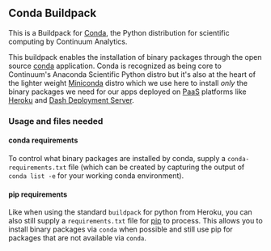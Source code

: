 ## Conda Buildpack

This is a Buildpack for [Conda](http://conda.pydata.org/), the Python distribution for scientific computing by Continuum Analytics.

This buildpack enables the installation of binary packages through the open source [conda](http://conda.pydata.org/) application.  Conda is recognized as being core to Continuum's Anaconda Scientific Python distro but it's also at the heart of the lighter weight [Miniconda](http://conda.pydata.org/miniconda.html) distro which we use here to install _only_ the binary packages we need for our apps deployed on [PaaS](https://en.wikipedia.org/wiki/Platform_as_a_service) platforms like [Heroku](https://www.heroku.com/) and [Dash Deployment Server](https://plot.ly/dash/pricing/).

### Usage and files needed

#### conda requirements

To control what binary packages are installed by conda, supply a `conda-requirements.txt` file (which can be created by capturing the output of `conda list -e` for your working conda environment).

#### pip requirements

Like when using the standard `buildpack` for python from Heroku, you can also still supply a `requirements.txt` file for [pip](https://github.com/pypa/pip) to process. This allows you to install binary packages via `conda` when possible and still use pip for packages that are not available via `conda`.

